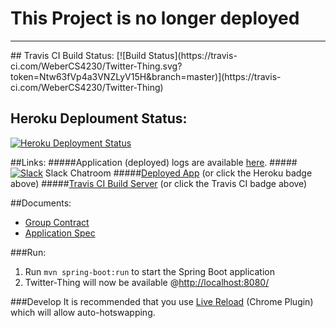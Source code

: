 
# This Project is no longer deployed
<hr>
## Travis CI Build Status: 
[![Build Status](https://travis-ci.com/WeberCS4230/Twitter-Thing.svg?token=Ntw63fVp4a3VNZLyV15H&branch=master)](https://travis-ci.com/WeberCS4230/Twitter-Thing)

## Heroku Deploument Status: 
[![Heroku Deployment Status](https://heroku-badge.herokuapp.com/?app=cs4230-twitter-thing&svg=1)](https://cs4230-twitter-thing.herokuapp.com/) 

##Links:
#####Application (deployed) logs are available [here](https://papertrailapp.com/systems/cs4230-twitter-thing/events).
#####[![Slack](https://camo.githubusercontent.com/f466a36662892c81d95217c0fb2745e46acd60d6/68747470733a2f2f6272616e64666f6c6465722e636f6d2f6170692f66617669636f6e2f69636f6e3f73697a653d313626646f6d61696e3d7777772e736c61636b2e636f6d)](https://cs4230hq.slack.com) Slack Chatroom
#####[Deployed App](https://cs4230-twitter-thing.herokuapp.com/) (or click the Heroku badge above)
#####[Travis CI Build Server](https://travis-ci.com/WeberCS4230/Twitter-Thing) (or click the Travis CI badge above)

##Documents:
- [Group Contract](./docs/group-contract.md)
- [Application Spec](./docs/group-spec)

###Run:
1. Run ```mvn spring-boot:run``` to start the Spring Boot application
2. Twitter-Thing will now be available @[http://localhost:8080/](http://localhost:8080/)

###Develop
It is recommended that you use [Live Reload](http://livereload.com/) (Chrome Plugin) which will allow auto-hotswapping.
